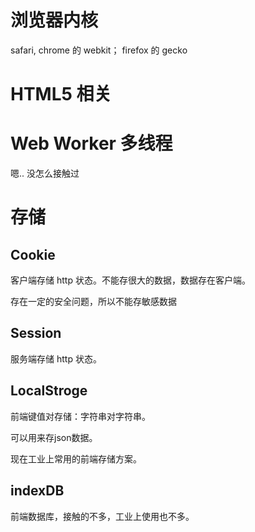 # 浏览器内核

safari, chrome 的 webkit； firefox 的 gecko 



# HTML5 相关 

# Web Worker 多线程 

嗯.. 没怎么接触过 


# 存储 

## Cookie 

客户端存储 http 状态。不能存很大的数据，数据存在客户端。 

存在一定的安全问题，所以不能存敏感数据

## Session

服务端存储 http 状态。


## LocalStroge 

前端键值对存储：字符串对字符串。 

可以用来存json数据。

现在工业上常用的前端存储方案。 


## indexDB 

前端数据库，接触的不多，工业上使用也不多。

